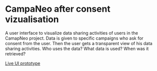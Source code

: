 # CampaNeo after consent vizualisation
A user interface to visualize data sharing activities of users in the CamapNeo project. Data is given to specific campaigns who ask for consent from the user. Then the user gets a transparent view of his data sharing activities. Who uses the data? What data is used? When was it retrieved?

[Live UI prototype](https://stiinnsbruck.github.io/CampaNeoViz/)
